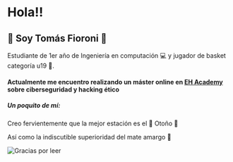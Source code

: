 # Hola!!
## :space_invader: Soy Tomás Fioroni :space_invader:
Estudiante de 1er año de Ingeniería en computación :computer: y jugador de basket categoría u19 :basketball:.

#### Actualmente me encuentro realizando un máster online en __[EH Academy](https://academy.ehacking.net)__ sobre ciberseguridad y hacking ético

##### Un poquito de mí:
Creo fervientemente que la mejor estación es el :fallen_leaf: Otoño :fallen_leaf:

Así como la indiscutible superioridad del mate amargo :mate:


![Gracias por leer](https://64.media.tumblr.com/a72a6c1904de1cc30885651470e95da5/eb3b121c17e5263a-ab/s1280x1920/f42559dd34eb254dfe7b13a075a2108d5ac297bb.png)
